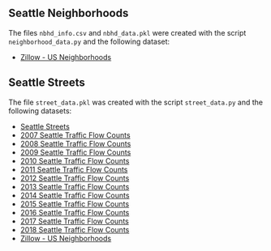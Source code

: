 ## Seattle Neighborhoods

The files `nbhd_info.csv` and `nbhd_data.pkl` were created with the script `neighborhood_data.py` and the following dataset:
* [Zillow - US Neighborhoods](https://data.opendatasoft.com/explore/dataset/zillow-neighborhoods%40public/map/?refine.city=Seattle&location=10,47.6094,-122.33963&basemap=jawg.sunny)

## Seattle Streets

The file `street_data.pkl` was created with the script `street_data.py` and the following datasets:
* [Seattle Streets](https://data-seattlecitygis.opendata.arcgis.com/datasets/seattle-streets)
* [2007 Seattle Traffic Flow Counts](https://data-seattlecitygis.opendata.arcgis.com/datasets/2007-traffic-flow-counts)
* [2008 Seattle Traffic Flow Counts](https://data-seattlecitygis.opendata.arcgis.com/datasets/2008-traffic-flow-counts)
* [2009 Seattle Traffic Flow Counts](https://data-seattlecitygis.opendata.arcgis.com/datasets/2009-traffic-flow-counts)
* [2010 Seattle Traffic Flow Counts](https://data-seattlecitygis.opendata.arcgis.com/datasets/2010-traffic-flow-counts)
* [2011 Seattle Traffic Flow Counts](https://data-seattlecitygis.opendata.arcgis.com/datasets/2011-traffic-flow-counts)
* [2012 Seattle Traffic Flow Counts](https://data-seattlecitygis.opendata.arcgis.com/datasets/2012-traffic-flow-counts)
* [2013 Seattle Traffic Flow Counts](https://data-seattlecitygis.opendata.arcgis.com/datasets/2013-traffic-flow-counts)
* [2014 Seattle Traffic Flow Counts](https://data-seattlecitygis.opendata.arcgis.com/datasets/2014-traffic-flow-counts)
* [2015 Seattle Traffic Flow Counts](https://data-seattlecitygis.opendata.arcgis.com/datasets/2015-traffic-flow-counts)
* [2016 Seattle Traffic Flow Counts](https://data-seattlecitygis.opendata.arcgis.com/datasets/2016-traffic-flow-counts)
* [2017 Seattle Traffic Flow Counts](https://data-seattlecitygis.opendata.arcgis.com/datasets/2017-traffic-flow-counts)
* [2018 Seattle Traffic Flow Counts](https://data-seattlecitygis.opendata.arcgis.com/datasets/2018-traffic-flow-counts)
* [Zillow - US Neighborhoods](https://data.opendatasoft.com/explore/dataset/zillow-neighborhoods%40public/map/?refine.city=Seattle&location=10,47.6094,-122.33963&basemap=jawg.sunny)

